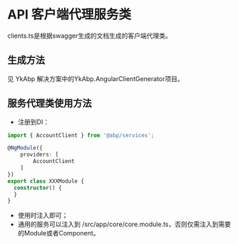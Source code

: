 # API 客户端代理服务类
clients.ts是根据swagger生成的文档生成的客户端代理类。

## 生成方法
见 YkAbp 解决方案中的YkAbp.AngularClientGenerator项目。

## 服务代理类使用方法

* 注册到DI：

```ts
import { AccountClient } from '@abp/services';

@NgModule({
    providers: [
        AccountClient
    ]
})
export class XXXModule {
  constructor() {
  }
}

```

* 使用时注入即可；
* 通用的服务可以注入到 /src/app/core/core.module.ts，否则仅需注入到需要的Module或者Component。